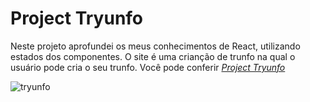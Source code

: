 # Project Tryunfo

Neste projeto aprofundei os meus conhecimentos de React, utilizando estados dos componentes. O site é uma crianção de trunfo na qual o usuário pode cria o seu trunfo. Você pode conferir _[Project Tryunfo](https://project-tryunfo.pages.dev/)_

![tryunfo](https://user-images.githubusercontent.com/75230945/233858458-6b530d91-3900-4749-a7e0-a6caffe34129.gif)
